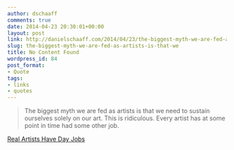 ```yaml
---
author: dschaaff
comments: true
date: 2014-04-23 20:30:01+00:00
layout: post
link: http://danielschaaff.com/2014/04/23/the-biggest-myth-we-are-fed-as-artists-is-that-we/
slug: the-biggest-myth-we-are-fed-as-artists-is-that-we
title: No Content Found
wordpress_id: 84
post_format:
- Quote
tags:
- links
- quotes
---
```


<blockquote>The biggest myth we are fed as artists is that we need to sustain ourselves solely on our art. This is ridiculous. Every artist has at some point in time had some other job.</blockquote>





[Real Artists Have Day Jobs](https://medium.com/editors-picks/d99ad0026876)
